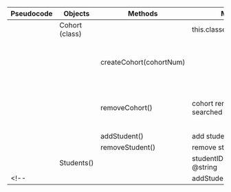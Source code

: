 Pseudocode | Objects  | Methods |Messages / Properties | Output
---- |---- | ---- | ---- | ----
|| Cohort (class)||this.classes @array||
|||createCohort(cohortNum)||cohort pushed into this.classes @array
|||removeCohort()| cohort removed by name but first searched | cohort removed from this.classes @array
|||addStudent()|add student to cohort|
|||removeStudent()|remove student from cohort|
||Students()||studentID@number,firstName&LastName @string|
<!-- |||addStudent() -->